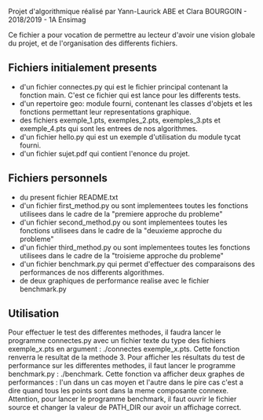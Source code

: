 Projet d'algorithmique réalisé par Yann-Laurick ABE et Clara BOURGOIN - 2018/2019 - 1A Ensimag

Ce fichier a pour vocation de permettre au lecteur d'avoir une vision globale du projet, et de l'organisation des differents fichiers.


## Fichiers initialement presents
- d'un fichier connectes.py qui est le fichier principal contenant la fonction main. C'est ce fichier qui est lance pour les differents tests.
- d'un repertoire geo: module fourni, contenant les classes d'objets et les fonctions permettant leur representations graphique.
- des fichiers exemple_1.pts, exemples_2.pts, exemples_3.pts et exemple_4.pts qui sont les entrees de nos algorithmes.
- d'un fichier hello.py qui est un exemple d'utilisation du module tycat fourni.
- d'un fichier sujet.pdf qui contient l'enonce du projet.


## Fichiers personnels
- du present fichier README.txt
- d'un fichier first_method.py ou sont implementees toutes les
fonctions utilisees dans le cadre de la "premiere approche du probleme"
- d'un fichier second_method.py ou sont implementees toutes les
fonctions utilisees dans le cadre de la "deuxieme approche du probleme"
- d'un fichier third_method.py ou sont implementees toutes les fonctions
utilisees dans le cadre de la "troisieme approche du probleme"
- d'un fichier benchmark.py qui permet d'effectuer des comparaisons
des performances de nos differents algorithmes.
- de deux graphiques de performance realise avec le fichier benchmark.py


## Utilisation 
Pour effectuer le test des differentes methodes, il faudra lancer le programme connectes.py avec un fichier texte du type des fichiers exemple_x.pts en argument : ./connectes exemple_x.pts. Cette fonction renverra le resultat de la methode 3.
Pour afficher les résultats du test de performance sur les differentes methodes, il faut lancer le programme benchmark.py : ./benchmark. Cette fonction va afficher deux graphes de performances : l'un dans un cas moyen et l'autre dans le pire cas c'est a dire quand tous les points sont dans la meme composante connexe. Attention, pour lancer le programme benchmark, il faut ouvrir le fichier source et changer la valeur de PATH_DIR our avoir un affichage correct.
